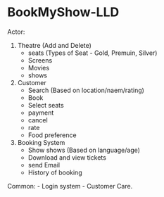 # BookMyShow-LLD


Actor: 
 1) Theatre
    (Add and Delete)
    - seats (Types of Seat - Gold, Premuin, Silver)
    - Screens
    - Movies
    - shows
 2) Customer
    - Search (Based on location/naem/rating)
    - Book 
    - Select seats
    - payment
    - cancel
    - rate
    - Food preference
 3) Booking System
    - Show shows (Based on language/age) 
    - Download and view tickets
    - send Email
    - History of booking
    
 Common:
    - Login system
    - Customer Care.




